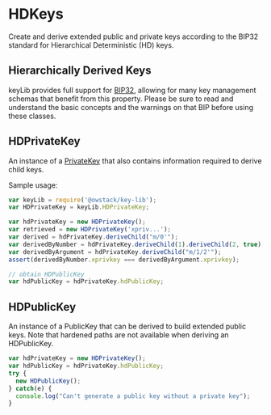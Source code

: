 # HDKeys
Create and derive extended public and private keys according to the BIP32 standard for Hierarchical Deterministic (HD) keys.

## Hierarchically Derived Keys
keyLib provides full support for [BIP32](https://github.com/bitcoin/bips/blob/master/bip-0032.mediawiki), allowing for many key management schemas that benefit from this property. Please be sure to read and understand the basic concepts and the warnings on that BIP before using these classes.

## HDPrivateKey
An instance of a [PrivateKey](privatekey.md) that also contains information required to derive child keys.

Sample usage:

```javascript
var keyLib = require('@owstack/key-lib');
var HDPrivateKey = keyLib.HDPrivateKey;

var hdPrivateKey = new HDPrivateKey();
var retrieved = new HDPrivateKey('xpriv...');
var derived = hdPrivateKey.deriveChild("m/0'");
var derivedByNumber = hdPrivateKey.deriveChild(1).deriveChild(2, true);
var derivedByArgument = hdPrivateKey.deriveChild("m/1/2'");
assert(derivedByNumber.xprivkey === derivedByArgument.xprivkey);

// obtain HDPublicKey
var hdPublicKey = hdPrivateKey.hdPublicKey;
```

## HDPublicKey
An instance of a PublicKey that can be derived to build extended public keys. Note that hardened paths are not available when deriving an HDPublicKey.

```javascript
var hdPrivateKey = new HDPrivateKey();
var hdPublicKey = hdPrivateKey.hdPublicKey;
try {
  new HDPublicKey();
} catch(e) {
  console.log("Can't generate a public key without a private key");
}
```
